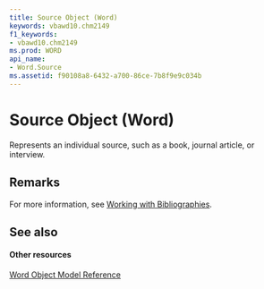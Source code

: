 ```yaml
---
title: Source Object (Word)
keywords: vbawd10.chm2149
f1_keywords:
- vbawd10.chm2149
ms.prod: WORD
api_name:
- Word.Source
ms.assetid: f90108a8-6432-a700-86ce-7b8f9e9c034b
---
```



# Source Object (Word)

Represents an individual source, such as a book, journal article, or interview.


## Remarks

For more information, see [Working with Bibliographies](http://msdn.microsoft.com/library/working-with-bibliographies%28Office.15%29.aspx).


## See also


#### Other resources


[Word Object Model Reference](http://msdn.microsoft.com/library/object-model-word-vba-reference%28Office.15%29.aspx)


